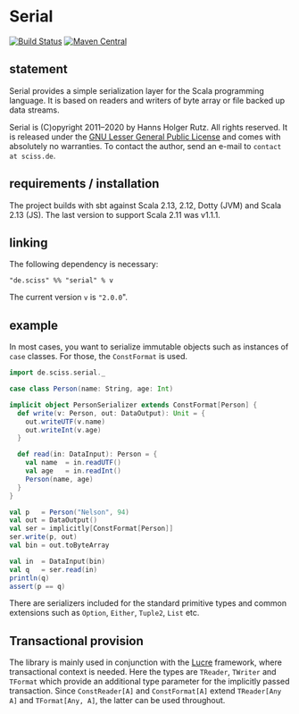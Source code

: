 # Serial

[![Build Status](https://travis-ci.org/Sciss/Serial.svg?branch=main)](https://travis-ci.org/Sciss/Serial)
[![Maven Central](https://maven-badges.herokuapp.com/maven-central/de.sciss/serial_2.13/badge.svg)](https://maven-badges.herokuapp.com/maven-central/de.sciss/serial_2.13)

## statement

Serial provides a simple serialization layer for the Scala programming language. It is based on readers and writers 
of byte array or file backed up data streams.

Serial is (C)opyright 2011&ndash;2020 by Hanns Holger Rutz. All rights reserved. It is released under 
the [GNU Lesser General Public License](https://raw.github.com/Sciss/Serial/main/LICENSE) and comes with 
absolutely no warranties. To contact the author, send an e-mail to `contact at sciss.de`.

## requirements / installation

The project builds with sbt against Scala 2.13, 2.12, Dotty (JVM) and Scala 2.13 (JS). 
The last version to support Scala 2.11 was v1.1.1.

## linking

The following dependency is necessary:

    "de.sciss" %% "serial" % v

The current version `v` is `"2.0.0`".

## example

In most cases, you want to serialize immutable objects such as instances of `case` classes. For those, the
`ConstFormat` is used.

```scala
import de.sciss.serial._

case class Person(name: String, age: Int)

implicit object PersonSerializer extends ConstFormat[Person] {
  def write(v: Person, out: DataOutput): Unit = {
    out.writeUTF(v.name)
    out.writeInt(v.age)
  }

  def read(in: DataInput): Person = {
    val name  = in.readUTF()
    val age   = in.readInt()
    Person(name, age)
  }
}

val p   = Person("Nelson", 94)
val out = DataOutput()
val ser = implicitly[ConstFormat[Person]]
ser.write(p, out)
val bin = out.toByteArray

val in  = DataInput(bin)
val q   = ser.read(in)
println(q)
assert(p == q)
```

There are serializers included for the standard primitive types and common extensions such
as `Option`, `Either`, `Tuple2`, `List` etc.

## Transactional provision

The library is mainly used in conjunction with the [Lucre](https://github.com/Sciss/Lucre) framework, where 
transactional context is needed. Here the types are `TReader`, `TWriter` and `TFormat` which provide an additional
type parameter for the implicitly passed transaction. Since `ConstReader[A]` and `ConstFormat[A]` extend
 `TReader[Any A]` and `TFormat[Any, A]`, the latter can be used throughout.
